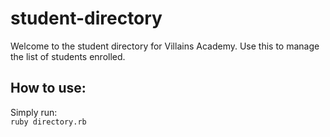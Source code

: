 # student-directory

Welcome to the student directory for Villains Academy. Use this to manage the list of students enrolled.

## How to use:

Simply run:  
`ruby directory.rb`
